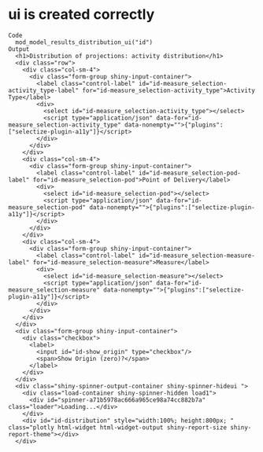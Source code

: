 # ui is created correctly

    Code
      mod_model_results_distribution_ui("id")
    Output
      <h1>Distribution of projections: activity distribution</h1>
      <div class="row">
        <div class="col-sm-4">
          <div class="form-group shiny-input-container">
            <label class="control-label" id="id-measure_selection-activity_type-label" for="id-measure_selection-activity_type">Activity Type</label>
            <div>
              <select id="id-measure_selection-activity_type"></select>
              <script type="application/json" data-for="id-measure_selection-activity_type" data-nonempty="">{"plugins":["selectize-plugin-a11y"]}</script>
            </div>
          </div>
        </div>
        <div class="col-sm-4">
          <div class="form-group shiny-input-container">
            <label class="control-label" id="id-measure_selection-pod-label" for="id-measure_selection-pod">Point of Delivery</label>
            <div>
              <select id="id-measure_selection-pod"></select>
              <script type="application/json" data-for="id-measure_selection-pod" data-nonempty="">{"plugins":["selectize-plugin-a11y"]}</script>
            </div>
          </div>
        </div>
        <div class="col-sm-4">
          <div class="form-group shiny-input-container">
            <label class="control-label" id="id-measure_selection-measure-label" for="id-measure_selection-measure">Measure</label>
            <div>
              <select id="id-measure_selection-measure"></select>
              <script type="application/json" data-for="id-measure_selection-measure" data-nonempty="">{"plugins":["selectize-plugin-a11y"]}</script>
            </div>
          </div>
        </div>
      </div>
      <div class="form-group shiny-input-container">
        <div class="checkbox">
          <label>
            <input id="id-show_origin" type="checkbox"/>
            <span>Show Origin (zero)?</span>
          </label>
        </div>
      </div>
      <div class="shiny-spinner-output-container shiny-spinner-hideui ">
        <div class="load-container shiny-spinner-hidden load1">
          <div id="spinner-a71b5978ac666a965ce98a74cc882b7a" class="loader">Loading...</div>
        </div>
        <div id="id-distribution" style="width:100%; height:800px; " class="plotly html-widget html-widget-output shiny-report-size shiny-report-theme"></div>
      </div>

